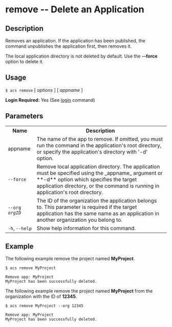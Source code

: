 
# remove -- Delete an Application

## Description

Removes an application. If the application has been published, the command 
unpublishes the application first, then removes it. 

The local application directory is not deleted by default. Use the 
**--force** option to delete it.

## Usage

`$ acs remove` [ _options_ ] [ _appname_ ]

**Login Required:** Yes (See [login](#!/guide/node_cli_login) command)

## Parameters

<table class="doc-table">
    <tbody>
        <tr>
            <th>Name</th>
            <th>Description</th>
        </tr>
        <tr>
            <td>appname</td>
            <td>The name of the app to remove. If omitted, you must run the command in the application's root directory,
                 or specify the application's directory with '-d' option.</td>
        </tr>
        <tr>
            <td><code>--force</code></td>
            <td>Remove local application directory. The application must be specified using 
                the _appname_ argument or **-d** option which specifies the target application directory, 
                or the command is running in application's root directory.</td>
        </tr>
        <tr>
            <td><code>--org <em>orgID</em></code></td>
            <td>The ID of the organization the application belongs to. This parameter is required if the target application has the same name as an application in another organization you belong to.
             </td>
        </tr>
        <tr>
            <td><code>-h</code>, <code>--help</code></td>
            <td>Show help information for this command.</td>
        </tr>
    </tbody>
</table>

## Example

The following example remove the project named **MyProject**.

    $ acs remove MyProject
    
    Remove app: MyProject
    MyProject has been successfully deleted.

The following example remove the project named **MyProject** from the organization with the ID of **12345**.

    $ acs remove MyProject --org 12345
    
    Remove app: MyProject
    MyProject has been successfully deleted.
    

